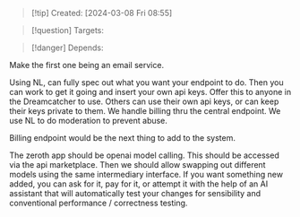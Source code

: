 
>[!tip] Created: [2024-03-08 Fri 08:55]

>[!question] Targets: 

>[!danger] Depends: 

Make the first one being an email service.

Using NL, can fully spec out what you want your endpoint to do.
Then you can work to get it going and insert your own api keys.
Offer this to anyone in the Dreamcatcher to use.
Others can use their own api keys, or can keep their keys private to them.
We handle billing thru the central endpoint.
We use NL to do moderation to prevent abuse.

Billing endpoint would be the next thing to add to the system.

The zeroth app should be openai model calling.
This should be accessed via the api marketplace.
Then we should allow swapping out different models using the same intermediary interface.
If you want something new added, you can ask for it, pay for it, or attempt it with the help of an AI assistant that will automatically test your changes for sensibility and conventional performance / correctness testing.